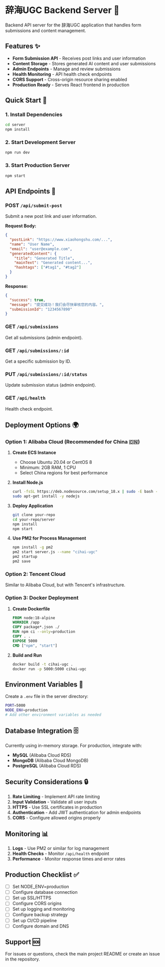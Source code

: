 # 辞海UGC Backend Server 🚀

Backend API server for the 辞海UGC application that handles form submissions and content management.

## Features ✨

- **Form Submission API** - Receives post links and user information
- **Content Storage** - Stores generated AI content and user submissions
- **Admin Endpoints** - Manage and review submissions
- **Health Monitoring** - API health check endpoints
- **CORS Support** - Cross-origin resource sharing enabled
- **Production Ready** - Serves React frontend in production

## Quick Start 🚀

### 1. Install Dependencies
```bash
cd server
npm install
```

### 2. Start Development Server
```bash
npm run dev
```

### 3. Start Production Server
```bash
npm start
```

## API Endpoints 📡

### POST `/api/submit-post`
Submit a new post link and user information.

**Request Body:**
```json
{
  "postLink": "https://www.xiaohongshu.com/...",
  "name": "User Name",
  "email": "user@example.com",
  "generatedContent": {
    "title": "Generated Title",
    "mainText": "Generated content...",
    "hashtags": ["#tag1", "#tag2"]
  }
}
```

**Response:**
```json
{
  "success": true,
  "message": "提交成功！我们会尽快审核您的内容。",
  "submissionId": "1234567890"
}
```

### GET `/api/submissions`
Get all submissions (admin endpoint).

### GET `/api/submissions/:id`
Get a specific submission by ID.

### PUT `/api/submissions/:id/status`
Update submission status (admin endpoint).

### GET `/api/health`
Health check endpoint.

## Deployment Options 🌍

### Option 1: Alibaba Cloud (Recommended for China 🇨🇳)

1. **Create ECS Instance**
   - Choose Ubuntu 20.04 or CentOS 8
   - Minimum: 2GB RAM, 1 CPU
   - Select China regions for best performance

2. **Install Node.js**
   ```bash
   curl -fsSL https://deb.nodesource.com/setup_18.x | sudo -E bash -
   sudo apt-get install -y nodejs
   ```

3. **Deploy Application**
   ```bash
   git clone your-repo
   cd your-repo/server
   npm install
   npm start
   ```

4. **Use PM2 for Process Management**
   ```bash
   npm install -g pm2
   pm2 start server.js --name "cihai-ugc"
   pm2 startup
   pm2 save
   ```

### Option 2: Tencent Cloud

Similar to Alibaba Cloud, but with Tencent's infrastructure.

### Option 3: Docker Deployment

1. **Create Dockerfile**
   ```dockerfile
   FROM node:18-alpine
   WORKDIR /app
   COPY package*.json ./
   RUN npm ci --only=production
   COPY . .
   EXPOSE 5000
   CMD ["npm", "start"]
   ```

2. **Build and Run**
   ```bash
   docker build -t cihai-ugc .
   docker run -p 5000:5000 cihai-ugc
   ```

## Environment Variables 🔧

Create a `.env` file in the server directory:

```bash
PORT=5000
NODE_ENV=production
# Add other environment variables as needed
```

## Database Integration 🗄️

Currently using in-memory storage. For production, integrate with:

- **MySQL** (Alibaba Cloud RDS)
- **MongoDB** (Alibaba Cloud MongoDB)
- **PostgreSQL** (Alibaba Cloud RDS)

## Security Considerations 🔒

1. **Rate Limiting** - Implement API rate limiting
2. **Input Validation** - Validate all user inputs
3. **HTTPS** - Use SSL certificates in production
4. **Authentication** - Add JWT authentication for admin endpoints
5. **CORS** - Configure allowed origins properly

## Monitoring 📊

1. **Logs** - Use PM2 or similar for log management
2. **Health Checks** - Monitor `/api/health` endpoint
3. **Performance** - Monitor response times and error rates

## Production Checklist ✅

- [ ] Set NODE_ENV=production
- [ ] Configure database connection
- [ ] Set up SSL/HTTPS
- [ ] Configure CORS origins
- [ ] Set up logging and monitoring
- [ ] Configure backup strategy
- [ ] Set up CI/CD pipeline
- [ ] Configure domain and DNS

## Support 🆘

For issues or questions, check the main project README or create an issue in the repository.

